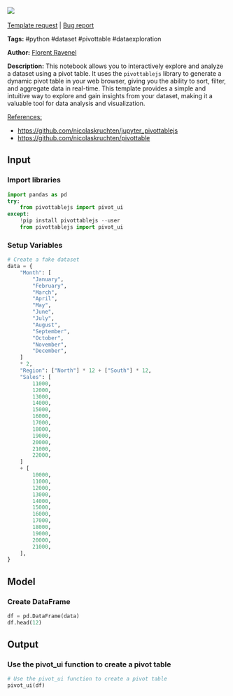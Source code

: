 <a href="https://app.naas.ai/user-redirect/naas/downloader?url=https://raw.githubusercontent.com/jupyter-naas/awesome-notebooks/master/Python/Python_Explore_Dataset_with_Pivot_Table.ipynb" target="_parent"><img src="https://naasai-public.s3.eu-west-3.amazonaws.com/open_in_naas.svg"/></a><br><br><a href="https://github.com/jupyter-naas/awesome-notebooks/issues/new?assignees=&labels=&template=template-request.md&title=Tool+-+Action+of+the+notebook+">Template request</a> | <a href="https://github.com/jupyter-naas/awesome-notebooks/issues/new?assignees=&labels=bug&template=bug_report.md&title=Python+-+Explore+Dataset+with+Pivot+Table:+Error+short+description">Bug report</a>

**Tags:** #python #dataset #pivottable #dataexploration

**Author:** [Florent Ravenel](https://www.linkedin.com/in/ACoAABCNSioBW3YZHc2lBHVG0E_TXYWitQkmwog/)

**Description:** This notebook allows you to interactively explore and analyze a dataset using a pivot table. It uses the `pivottablejs` library to generate a dynamic pivot table in your web browser, giving you the ability to sort, filter, and aggregate data in real-time. This template provides a simple and intuitive way to explore and gain insights from your dataset, making it a valuable tool for data analysis and visualization.

<u>References:</u>
- https://github.com/nicolaskruchten/jupyter_pivottablejs
- https://github.com/nicolaskruchten/pivottable

## Input

### Import libraries


```python
import pandas as pd
try:
    from pivottablejs import pivot_ui
except:
    !pip install pivottablejs --user
    from pivottablejs import pivot_ui
```

### Setup Variables


```python
# Create a fake dataset
data = {
    "Month": [
        "January",
        "February",
        "March",
        "April",
        "May",
        "June",
        "July",
        "August",
        "September",
        "October",
        "November",
        "December",
    ]
    * 2,
    "Region": ["North"] * 12 + ["South"] * 12,
    "Sales": [
        11000,
        12000,
        13000,
        14000,
        15000,
        16000,
        17000,
        18000,
        19000,
        20000,
        21000,
        22000,
    ]
    + [
        10000,
        11000,
        12000,
        13000,
        14000,
        15000,
        16000,
        17000,
        18000,
        19000,
        20000,
        21000,
    ],
}
```

## Model

### Create DataFrame


```python
df = pd.DataFrame(data)
df.head(12)
```

## Output

### Use the pivot_ui function to create a pivot table


```python
# Use the pivot_ui function to create a pivot table
pivot_ui(df)
```
